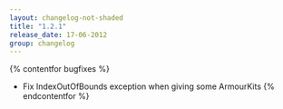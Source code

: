 ```yaml
---
layout: changelog-not-shaded
title: "1.2.1"
release_date: 17-06-2012
group: changelog
---
```


{% contentfor bugfixes %}
* Fix IndexOutOfBounds exception when giving some ArmourKits
{% endcontentfor %}